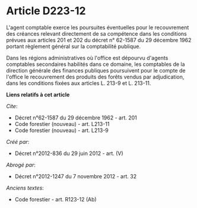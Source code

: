 # Article D223-12

L'agent comptable exerce les poursuites éventuelles pour le recouvrement des créances relevant directement de sa compétence
dans les conditions prévues aux articles 201 et 202 du décret n° 62-1587 du 29 décembre 1962 portant règlement général sur la
comptabilité publique. 

Dans les régions administratives où l'office est dépourvu d'agents comptables secondaires habilités dans ce domaine, les
comptables de la direction générale des finances publiques poursuivent pour le compte de l'office le recouvrement des
produits des forêts vendus par adjudication, dans les conditions fixées aux articles L. 213-9 et L. 213-11.

**Liens relatifs à cet article**

_Cite_:

  - Décret n°62-1587 du 29 décembre 1962 - art. 201
  - Code forestier (nouveau) - art. L213-11
  - Code forestier (nouveau) - art. L213-9

_Créé par_:

  - Décret n°2012-836 du 29 juin 2012 - art. (V)

_Abrogé par_:

  - Décret n°2012-1247 du 7 novembre 2012 - art. 32

_Anciens textes_:

  - Code forestier - art. R123-12 (Ab)
